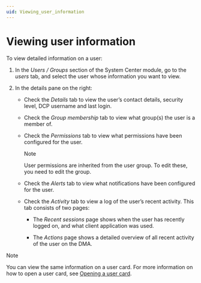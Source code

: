 ```yaml
---
uid: Viewing_user_information
---
```


# Viewing user information

To view detailed information on a user:

1. In the *Users / Groups* section of the System Center module, go to the *users* tab, and select the user whose information you want to view.

2. In the details pane on the right:

    - Check the *Details* tab to view the user’s contact details, security level, DCP username and last login.

    - Check the *Group membership* tab to view what group(s) the user is a member of.

    - Check the *Permissions* tab to view what permissions have been configured for the user.

        > [!NOTE]
        > User permissions are inherited from the user group. To edit these, you need to edit the group.

    - Check the *Alerts* tab to view what notifications have been configured for the user.

    - Check the *Activity* tab to view a log of the user’s recent activity. This tab consists of two pages:

        - The *Recent sessions* page shows when the user has recently logged on, and what client application was used.

        - The *Actions* page shows a detailed overview of all recent activity of the user on the DMA.

> [!NOTE]
> You can view the same information on a user card. For more information on how to open a user card, see [Opening a user card](xref:Opening_a_user_card).
>
